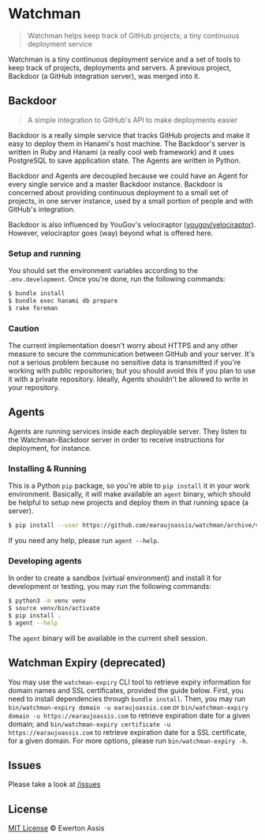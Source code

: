 # Watchman

> Watchman helps keep track of GitHub projects; a tiny continuous deployment service

Watchman is a tiny continuous deployment service and a set of tools to keep track of projects,
deployments and servers. A previous project, Backdoor (a GitHub integration server), was merged
into it.

## Backdoor

> A simple integration to GitHub's API to make deployments easier

Backdoor is a really simple service that tracks GitHub projects and make it easy to deploy them
in Hanami's host machine. The Backdoor's server is written in Ruby and Hanami (a really cool web
framework) and it uses PostgreSQL to save application state. The Agents are written in Python.

Backdoor and Agents are decoupled because we could have an Agent for every single service and a
master Backdoor instance. Backdoor is concerned about providing continuous deployment to a small
set of projects, in one server instance, used by a small portion of people and with GitHub's
integration.

Backdoor is also influenced by YouGov's velociraptor
([yougov/velociraptor](https://github.com/yougov/velociraptor)). However, velociraptor goes (way)
beyond what is offered here.

### Setup and running

You should set the environment variables according to the `.env.development`. Once you're done,
run the following commands:

```sh
$ bundle install
$ bundle exec hanami db prepare
$ rake foreman
```

### Caution

The current implementation doesn't worry about HTTPS and any other measure to secure the communication
between GitHub and your server. It's not a serious problem because no sensitive data is transmitted
if you're working with public repositories; but you should avoid this if you plan to use it with
a private repository. Ideally, Agents shouldn't be allowed to write in your repository.

## Agents

Agents are running services inside each deployable server. They listen to the Watchman-Backdoor
server in order to receive instructions for deployment, for instance.

### Installing & Running

This is a Python `pip` package, so you're able to `pip install` it in your work environment. Basically,
it will make available an `agent` binary, which should be helpful to setup new projects and deploy
them in that running space (a server).

```sh
$ pip install --user https://github.com/earaujoassis/watchman/archive/v0.1.8.zip
```

If you need any help, please run `agent --help`.

### Developing agents

In order to create a sandbox (virtual environment) and install it for development or testing, you may
run the following commands:

```sh
$ python3 -m venv venv
$ source venv/bin/activate
$ pip install .
$ agent --help
```

The `agent` binary will be available in the current shell session.

## Watchman Expiry (deprecated)

You may use the `watchman-expiry` CLI tool to retrieve expiry information for domain names and SSL
certificates, provided the guide below. First, you need to install dependencies through `bundle install`.
Then, you may run `bin/watchman-expiry domain -u earaujoassis.com` or
`bin/watchman-expiry domain -u https://earaujoassis.com` to retrieve expiration date for a given domain;
and `bin/watchman-expiry certificate -u https://earaujoassis.com` to retrieve expiration date for a
SSL certificate, for a given domain. For more options, please run `bin/watchman-expiry -h`.

## Issues

Please take a look at [/issues](https://github.com/earaujoassis/watchman/issues)

## License

[MIT License](http://earaujoassis.mit-license.org/) &copy; Ewerton Assis
